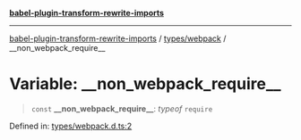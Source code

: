 [**babel-plugin-transform-rewrite-imports**](../../../README.md)

***

[babel-plugin-transform-rewrite-imports](../../../README.md) / [types/webpack](../README.md) / \_\_non\_webpack\_require\_\_

# Variable: \_\_non\_webpack\_require\_\_

> `const` **\_\_non\_webpack\_require\_\_**: *typeof* `require`

Defined in: [types/webpack.d.ts:2](https://github.com/Xunnamius/babel-plugin-transform-rewrite-imports/blob/04cb03720cd5c4b4ccc3763758fd11307ea668ef/types/webpack.d.ts#L2)
